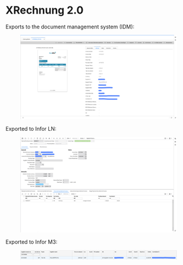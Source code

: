 # XRechnung 2.0

Exports to the document management system (IDM):

<figure><img src="../../../../../../.gitbook/assets/image.png" alt=""><figcaption></figcaption></figure>

Exported to Infor LN:

<figure><img src="../../../../../../.gitbook/assets/image (359).png" alt=""><figcaption></figcaption></figure>

Exported to Infor M3:

<figure><img src="../../../../../../.gitbook/assets/image (352).png" alt=""><figcaption></figcaption></figure>
